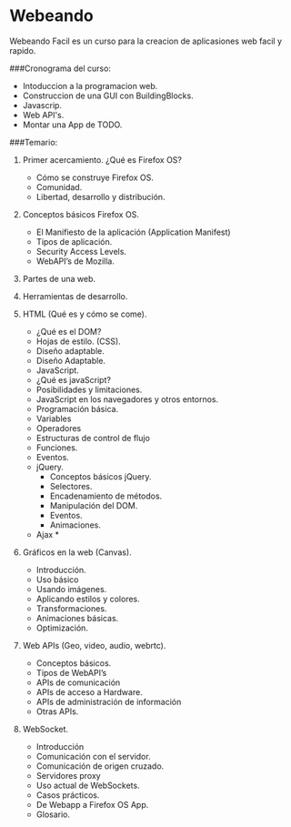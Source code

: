 Webeando
========

Webeando Facil es un curso para la creacion de aplicasiones web facil y rapido.

###Cronograma del curso:

- Intoduccion a la programacion web.
- Construccion de una GUI con BuildingBlocks.
- Javascrip.
- Web API's.
- Montar una App de TODO.


###Temario:

1. Primer acercamiento. ¿Qué es Firefox OS?
	- Cómo se construye Firefox OS.
	- Comunidad.
	- Libertad, desarrollo y distribución.

2. Conceptos básicos Firefox OS.
	- El Manifiesto de la aplicación (Application Manifest)
	- Tipos de aplicación.
	- Security Access Levels.
	- WebAPI’s de Mozilla.

3. Partes de una web.

4. Herramientas de desarrollo. 

5. HTML (Qué es y cómo se come).
	- ¿Qué es el DOM?
	- Hojas de estilo. (CSS).
	- Diseño adaptable.
	- Diseño Adaptable.
	- JavaScript.
	- ¿Qué es javaScript?
	- Posibilidades y limitaciones.
	- JavaScript en los navegadores y otros entornos.
	- Programación básica.
	- Variables
	- Operadores
	- Estructuras de control de flujo
	- Funciones.
	- Eventos.
	- jQuery.
		- Conceptos básicos jQuery.
		- Selectores.
		- Encadenamiento de métodos.
		- Manipulación del DOM.
		- Eventos.
		- Animaciones.
	- Ajax *

6. Gráficos en la web (Canvas).
	- Introducción.
	- Uso básico
	- Usando imágenes.
	- Aplicando estilos y colores.
	- Transformaciones.
	- Animaciones básicas.
	- Optimización.

7. Web APIs (Geo, video, audio, webrtc).
	- Conceptos básicos.
	- Tipos de WebAPI’s
	- APIs de comunicación
	- APIs de acceso a Hardware.
	- APIs de administración de información
	- Otras APIs.

8. WebSocket.
	- Introducción
	- Comunicación con el servidor.
	- Comunicación de origen cruzado.
	- Servidores proxy
	- Uso actual de WebSockets.
	- Casos prácticos.
	- De Webapp a Firefox OS App.
	- Glosario.

